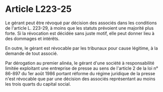 # Article L223-25

Le gérant peut être révoqué par décision des associés dans les conditions de l'article L. 223-29, à moins que les statuts prévoient une majorité plus forte. Si la révocation est décidée sans juste motif, elle peut donner lieu à des dommages et intérêts.

En outre, le gérant est révocable par les tribunaux pour cause légitime, à la demande de tout associé.

Par dérogation au premier alinéa, le gérant d'une société à responsabilité limitée exploitant une entreprise de presse au sens de l'article 2 de la loi n° 86-897 du 1er août 1986 portant réforme du régime juridique de la presse n'est révocable que par une décision des associés représentant au moins les trois quarts du capital social.
